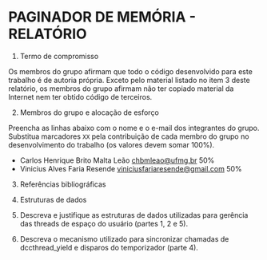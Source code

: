# PAGINADOR DE MEMÓRIA - RELATÓRIO

1. Termo de compromisso

Os membros do grupo afirmam que todo o código desenvolvido para este
trabalho é de autoria própria. Exceto pelo material listado no item
3 deste relatório, os membros do grupo afirmam não ter copiado
material da Internet nem ter obtido código de terceiros.

2. Membros do grupo e alocação de esforço

Preencha as linhas abaixo com o nome e o e-mail dos integrantes do
grupo. Substitua marcadores `XX` pela contribuição de cada membro
do grupo no desenvolvimento do trabalho (os valores devem somar
100%).

- Carlos Henrique Brito Malta Leão <chbmleao@ufmg.br> 50%
- Vinicius Alves Faria Resende <viniciusfariaresende@gmail.com> 50%

3. Referências bibliográficas

4. Estruturas de dados

5. Descreva e justifique as estruturas de dados utilizadas para
   gerência das threads de espaço do usuário (partes 1, 2 e 5).

6. Descreva o mecanismo utilizado para sincronizar chamadas de
   dccthread_yield e disparos do temporizador (parte 4).
